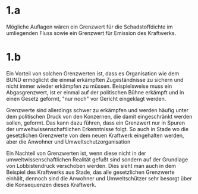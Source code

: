 # 1.a
Mögliche Auflagen wären ein Grenzwert für die Schadstoffdichte im umliegenden Fluss sowie ein Grenzwert für Emission des Kraftwerks.
# 1.b
Ein Vorteil von solchen Grenzwerten ist, dass es Organisation wie dem BUND ermöglicht die einmal erkämpften Zugeständnisse zu sichern und nicht immer wieder erkämpfen zu müssen. Beispielsweise muss ein Abgasgrenzwert, ist er einmal auf der politischen Bühne erkämpft und in einen Gesetz geformt, "nur noch" vor Gericht eingeklagt werden. 

Grenzwerte sind allerdings schwer zu erkämpfen und werden häufig unter dem politischen Druck von den Konzernen, die damit eingeschränkt werden sollen, geformt. Das kann dazu führen, dass ein Grenzwert nur in Spuren der umweltwissenschaftlichen Erkenntnisse folgt. So auch in Stade wo die gesetzlichen Grenzwerte von dem neuen Kraftwerk eingehalten werden, aber die Anwohner und Umweltschutzorganisation  

Ein Nachteil von Grenzwerten ist, wenn diese nicht in der umweltwissenschaftlichen Realität gefußt sind sondern auf der Grundlage von Lobbistendruck verschoben werden. Dies sieht man auch in dem Beispiel des Kraftwerks aus Stade, das alle gesetzlichen Grenzwerte einhält, dennoch sind die Anwohner und Umweltschützer sehr besorgt über die Konsequenzen dieses Kraftwerk.

